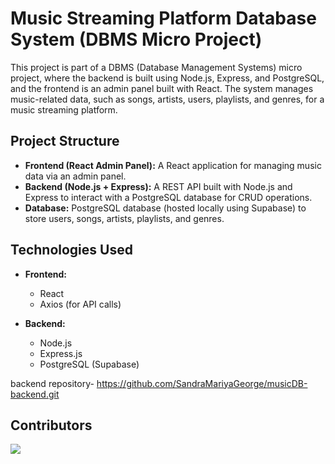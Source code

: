 
# Music Streaming Platform Database System (DBMS Micro Project)

This project is part of a DBMS (Database Management Systems) micro project, where the backend is built using Node.js, Express, and PostgreSQL, and the frontend is an admin panel built with React. The system manages music-related data, such as songs, artists, users, playlists, and genres, for a music streaming platform.

## Project Structure

- **Frontend (React Admin Panel):** A React application for managing music data via an admin panel.
- **Backend (Node.js + Express):** A REST API built with Node.js and Express to interact with a PostgreSQL database for CRUD operations.
- **Database:** PostgreSQL database (hosted locally using Supabase) to store users, songs, artists, playlists, and genres.

## Technologies Used

- **Frontend:** 
  - React
  - Axios (for API calls)
  
- **Backend:**
  - Node.js
  - Express.js
  - PostgreSQL (Supabase)

backend repository- https://github.com/SandraMariyaGeorge/musicDB-backend.git

## Contributors
<a href="https://github.com/SandraMariyaGeorge/musicDB-dbms-prj/graphs/contributors">
  <img src="https://contrib.rocks/image?repo=SandraMariyaGeorge/musicDB-dbms-prj" />
</a>
